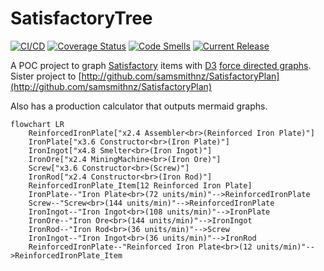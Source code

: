 # SatisfactoryTree


[![CI/CD](https://github.com/samsmithnz/SatisfactoryTree/actions/workflows/workflow.yml/badge.svg)](https://github.com/samsmithnz/SatisfactoryTree/actions/workflows/workflow.yml)
[![Coverage Status](https://coveralls.io/repos/github/samsmithnz/SatisfactoryTree/badge.svg?branch=main)](https://coveralls.io/github/samsmithnz/SatisfactoryTree?branch=main)
[![Code Smells](https://sonarcloud.io/api/project_badges/measure?project=samsmithnz_SatisfactoryTree&metric=code_smells)](https://sonarcloud.io/summary/new_code?id=samsmithnz_SatisfactoryTree)
[![Current Release](https://img.shields.io/github/release/samsmithnz/SatisfactoryTree/all.svg)](https://github.com/samsmithnz/SatisfactoryTree/releases)


A POC project to graph [Satisfactory](https://store.steampowered.com/app/526870/Satisfactory/) items with [D3](https://d3js.org/) [force directed graphs](https://en.wikipedia.org/wiki/Force-directed_graph_drawing). 
Sister project to [http://github.com/samsmithnz/SatisfactoryPlan](http://github.com/samsmithnz/SatisfactoryPlan)

Also has a production calculator that outputs mermaid graphs.
```
flowchart LR
    ReinforcedIronPlate["x2.4 Assembler<br>(Reinforced Iron Plate)"]
    IronPlate["x3.6 Constructor<br>(Iron Plate)"]
    IronIngot["x4.8 Smelter<br>(Iron Ingot)"]
    IronOre["x2.4 MiningMachine<br>(Iron Ore)"]
    Screw["x3.6 Constructor<br>(Screw)"]
    IronRod["x2.4 Constructor<br>(Iron Rod)"]
    ReinforcedIronPlate_Item[12 Reinforced Iron Plate]
    IronPlate--"Iron Plate<br>(72 units/min)"-->ReinforcedIronPlate
    Screw--"Screw<br>(144 units/min)"-->ReinforcedIronPlate
    IronIngot--"Iron Ingot<br>(108 units/min)"-->IronPlate
    IronOre--"Iron Ore<br>(144 units/min)"-->IronIngot
    IronRod--"Iron Rod<br>(36 units/min)"-->Screw
    IronIngot--"Iron Ingot<br>(36 units/min)"-->IronRod
    ReinforcedIronPlate--"Reinforced Iron Plate<br>(12 units/min)"-->ReinforcedIronPlate_Item
```

<!--This is very rough. At the very beginning of the game - it looks like this:

![image](https://user-images.githubusercontent.com/8389039/153523309-5709dcaa-d231-42e9-a54c-e55a465884af.png)

After researching some basic items - it's interesting to see what the requirements are to build you initial hub/mall:
![image](https://user-images.githubusercontent.com/8389039/153591408-d2b545e1-e6fe-4629-9a5c-b8f419837721.png)

At the end of the game, it's a bit busy and I need another visualization:
![image](https://user-images.githubusercontent.com/8389039/153523397-1b80b54a-add7-4986-b2db-5b105c0f1eb5.png)

I have various filtering, to search for specific items, various "ages" of science, and to exclude buildings. For example: This shows all items to build the Gravity Matrix (the green science cube), including alternative/rare material recipes.
![image](https://user-images.githubusercontent.com/8389039/153523841-6f092c4b-80a1-4c39-b30e-fcbe872f816e.png)
-->
